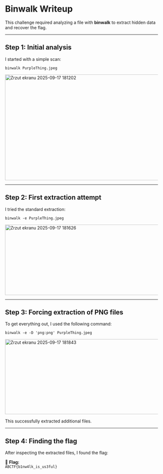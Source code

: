 # Binwalk Writeup

This challenge required analyzing a file with **binwalk** to extract hidden data and recover the flag.

---

## Step 1: Initial analysis
I started with a simple scan:

```binwalk PurpleThing.jpeg```

<img width="1072" height="348" alt="Zrzut ekranu 2025-09-17 181202" src="https://github.com/user-attachments/assets/6401f2fe-d5a6-48f9-b279-f5f9ef8a9fdb" />

---
## Step 2: First extraction attempt

I tried the standard extraction:

```binwalk -e PurpleThing.jpeg```

<img width="1225" height="232" alt="Zrzut ekranu 2025-09-17 181626" src="https://github.com/user-attachments/assets/d90942c7-5909-4110-84cc-13c7b452a62f" />

---
## Step 3: Forcing extraction of PNG files
To get everything out, I used the following command:

```binwalk -e -D 'png:png' PurpleThing.jpeg```

<img width="1060" height="247" alt="Zrzut ekranu 2025-09-17 181843" src="https://github.com/user-attachments/assets/9b45d8eb-e4c5-4965-ad40-6628224d9302" />

This successfully extracted additional files.

---

## Step 4: Finding the flag
After inspecting the extracted files, I found the flag:

🎯 **Flag:**  
`ABCTF{b1nw4lk_is_us3ful}`
